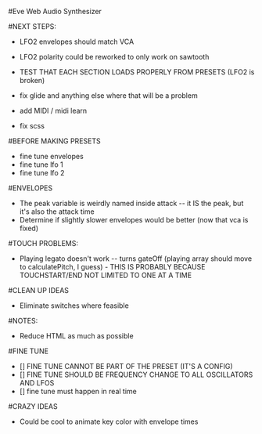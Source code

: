#Eve Web Audio Synthesizer

#NEXT STEPS:
* LFO2 envelopes should match VCA
* LFO2 polarity could be reworked to only work on sawtooth

* TEST THAT EACH SECTION LOADS PROPERLY FROM PRESETS (LFO2 is broken)
* fix glide and anything else where that will be a problem
* add MIDI / midi learn
* fix scss


#BEFORE MAKING PRESETS
* fine tune envelopes
* fine tune lfo 1
* fine tune lfo 2


#ENVELOPES
* The peak variable is weirdly named inside attack -- it IS the peak, but it's also the attack time
* Determine if slightly slower envelopes would be better (now that vca is fixed)


#TOUCH PROBLEMS:
* Playing legato doesn't work -- turns gateOff (playing array should move to calculatePitch, I guess) - THIS IS PROBABLY BECAUSE TOUCHSTART/END NOT LIMITED TO ONE AT A TIME


#CLEAN UP IDEAS
* Eliminate switches where feasible


#NOTES:
* Reduce HTML as much as possible


#FINE TUNE
* [] FINE TUNE CANNOT BE PART OF THE PRESET (IT'S A CONFIG)
* [] FINE TUNE SHOULD BE FREQUENCY CHANGE TO ALL OSCILLATORS AND LFOS
* [] fine tune must happen in real time


#CRAZY IDEAS
* Could be cool to animate key color with envelope times
